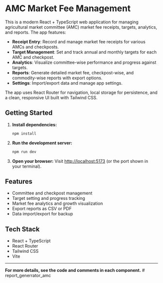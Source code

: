 # AMC Market Fee Management

This is a modern React + TypeScript web application for managing agricultural market committee (AMC) market fee receipts, targets, analytics, and reports. The app features:

- **Receipt Entry**: Record and manage market fee receipts for various AMCs and checkposts.
- **Target Management**: Set and track annual and monthly targets for each AMC and checkpost.
- **Analytics**: Visualize committee-wise performance and progress against targets.
- **Reports**: Generate detailed market fee, checkpost-wise, and commodity-wise reports with export options.
- **Settings**: Import/export data and manage app settings.

The app uses React Router for navigation, local storage for persistence, and a clean, responsive UI built with Tailwind CSS.

## Getting Started

1. **Install dependencies:**
   ```sh
   npm install
   ```
2. **Run the development server:**
   ```sh
   npm run dev
   ```
3. **Open your browser:**
   Visit [http://localhost:5173](http://localhost:5173) (or the port shown in your terminal).

## Features
- Committee and checkpost management
- Target setting and progress tracking
- Market fee analytics and growth visualization
- Export reports as CSV or PDF
- Data import/export for backup

## Tech Stack
- React + TypeScript
- React Router
- Tailwind CSS
- Vite

---

**For more details, see the code and comments in each component.** # report_generrator_amc

